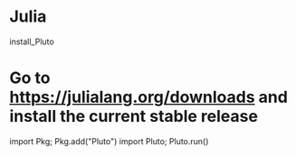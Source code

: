 # Julia
install_Pluto

# Go to https://julialang.org/downloads and install the current stable release
import Pkg; Pkg.add("Pluto")
import Pluto; Pluto.run()
